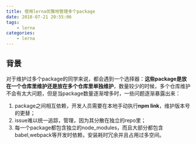 ```yaml
---
title: 使用lerna优雅地管理多个package
date: 2018-07-21 20:55:06
tags:
    - lerna
categories:
    - lerna
---
```


## 背景

对于维护过多个package的同学来说，都会遇到一个选择器：**这些package是放在一个仓库里维护还是放在多个仓库里单独维护**，数量较少的时候，多个仓库维护不会有太大问题，但是当package数量逐渐增多时，一些问题逐渐暴露出来：
1. package之间相互依赖，开发人员需要在本地手动执行**npm link**，维护版本号的更替；
2. issue难以统一追踪，管理，因为其分散在独立的repo里；
3. 每一个package都包含独立的node_modules，而且大部分都包含babel,webpack等开发时依赖，安装耗时冗余并且占用过多空间。
